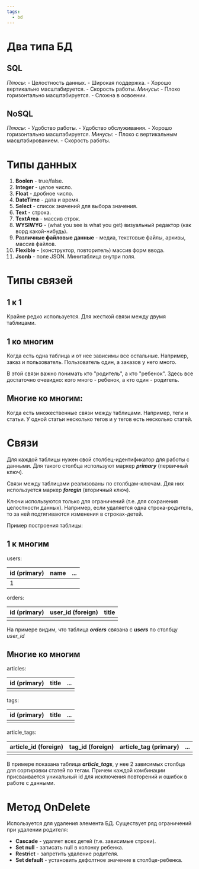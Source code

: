 ```yaml
---
tags:
  - bd
---
```

# Два типа БД
## SQL
*Плюсы*:
	- Целостность данных.
	- Широкая поддержка.
	- Хорошо вертикально масштабируется.
	- Скорость работы.
*Минусы*:
	- Плохо горизонтально масштабируется.
	- Сложна в освоении.

## NoSQL
*Плюсы*:
	- Удобство работы.
	- Удобство обслуживания.
	- Хорошо горизонтально масштабируется.
*Минусы*:
	- Плохо с вертикальным масштабированием.
	- Скорость работы.

# Типы данных

1. **Boolen** - true/false.
2. **Integer** - целое число.
3. **Float** - дробное число.
4. **DateTime** - дата и время.
5. **Select** - список значений для выбора значения.
6. **Text** - строка.
7. **TextArea** - массив строк.
8. **WYSIWYG** - (what you see is what you get) визуальный редактор (как ворд какой-нибудь).
9. **Различные файловые данные** - медиа, текстовые файлы, архивы, массив файлов.
10. **Flexible** - (конструктор, повторитель) массив форм ввода.
11. **Jsonb** - поле JSON. Минитаблица внутри поля.

# Типы связей
## 1 к 1

Крайне редко используется.  Для жесткой связи между двумя таблицами.

## 1 ко многим

Когда есть одна таблица и от нее зависимы все остальные. Например, заказ и пользователь. Пользователь один, а заказов у него много.

В этой связи важно понимать кто "родитель", а кто "ребенок". Здесь все достаточно очевидно: кого много - ребенок, а кто один - родитель.
## Многие ко многим:

Когда есть множественные связи между таблицами. Например, теги и статьи. У одной статьи несколько тегов и у тегов есть несколько статей.

# Связи

Для каждой таблицы нужен свой столбец-идентификатор для работы с данными. Для такого столбца используют маркер ***primary*** (первичный ключ).

Связи между таблицами реализованы по столбцам-ключам. Для них используется маркер ***foregin*** (вторичный ключ).

Ключи используются только для ограничений (т.е. для сохранения целостности данных). Например, если удаляется одна строка-родитель, то за ней подтягиваются изменения в строках-детей.

Пример построения таблицы:
## 1 к многим
users:

| id (primary) | name | ... |
| ------------ | ---- | --- |
| 1            |      |     |
orders:

| id (primary) | user_id (foreign) | title |
| ------------ | ----------------- | ----- |
|              |                   |       |
На примере видим, что таблица  ***orders*** связана с ***users*** по столбцу *user_id*

## Многие ко многим
articles:

| id (primary) | title | ... |
| ------------ | ----- | --- |
|              |       |     |
tags:

| id (primary) | title | ... |
| ------------ | ----- | --- |
|              |       |     |
article_tags:

| article_id (foreign) | tag_id (foreign) | article_tag (primary) | ... |
| -------------------- | ---------------- | --------------------- | --- |
|                      |                  |                       |     |
В примере показана таблица ***article_tags***, у нее 2 зависимых столбца для сортировки статей по тегам. Причем каждой комбинации присваивается уникальный id для исключения повторений и ошибок в работе с данными.

# Метод OnDelete

Используется для удаления элемента БД. Существует ряд ограничений при удалении родителя:
- **Cascade** - удаляет всех детей (т.е. зависимые строки).
- **Set null** - записать null в колонку ребенка.
- **Restrict** - запретить удаление родителя.
- **Set default** - установить дефолтное значение в столбце-ребенка.